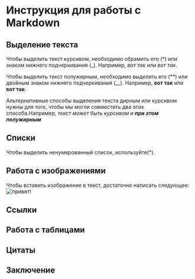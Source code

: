 # Инструкция для работы с Markdown

## Выделение текста

Чтобы выделить текст курсивом, необходимо обрамить его (*) или знаком нижнего подчеркивания (_). Например, *вот так* или _вот так_.

Чтобы выделить текст полужирным, необходимо выделить его (**) или двойным знаком нижнего подчеркивания (__). Например, **вот так** или __вот так__.

Альтернативные способы выделения текста дирным или курсивом нужны для того, чтобы мы могли совместить два этих способа.Например, _текст может быть курсивом и **при этом полужирным**_

## Списки

Чтобы выделить ненумерованный список, используйте(*).

## Работа с изображениями

Чтобы вставить изображение в текст, достаточно написать следующее: 
![привет!](kartinka.jpg)

## Ссылки

## Работа с таблицами

## Цитаты

## Заключение
